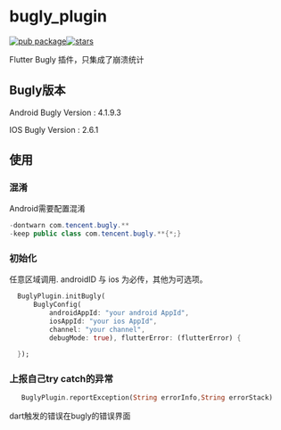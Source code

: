 # bugly_plugin
[![pub package](https://img.shields.io/pub/v/tencent_bugly_plugin?style=flat)](https://pub.dev/packages/tencent_bugly_plugin)[![stars](https://img.shields.io/github/stars/yudehai0204/flutter_bugly_plugin?style=social)](https://github.com/yudehai0204/flutter_bugly_plugin)



Flutter Bugly 插件，只集成了崩溃统计

## Bugly版本

Android Bugly Version : 4.1.9.3

IOS Bugly Version : 2.6.1

## 使用

### 混淆
Android需要配置混淆
```java
-dontwarn com.tencent.bugly.**
-keep public class com.tencent.bugly.**{*;}
```

### 初始化

任意区域调用. androidID 与 ios 为必传，其他为可选项。

```dart
  BuglyPlugin.initBugly(
      BuglyConfig(
          androidAppId: "your android AppId",
          iosAppId: "your ios AppId",
          channel: "your channel",
          debugMode: true), flutterError: (flutterError) {

  });
```

### 上报自己try catch的异常

```dart
   BuglyPlugin.reportException(String errorInfo,String errorStack)
```    

dart触发的错误在bugly的错误界面

